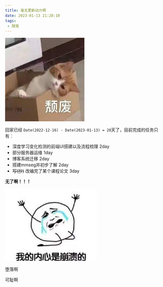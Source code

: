 ```yaml
---
title: 毫无更新动力啊
date: 2023-01-13 21:28:10
tags: 
 - 随笔
---
```

![1673621136748](../images/PowerForUpdate/1673621136748.png)

回家已经 `Date(2022-12-16) - Date(2023-01-13) = 28`天了，目前完成的任务只有：

- 深度学习变化检测的前端UI搭建以及流程梳理  2day
- 部分服务器运维  1day
- 博客系统迁移 2day
- 搭建mmseg并初步了解 2day
- ~~写(抄)~~ 改编完了某个课程论文  3day

**无了啊！！！**

![1673622190789](../images/PowerForUpdate/1673622190789.png)

堕落啊

可耻啊
